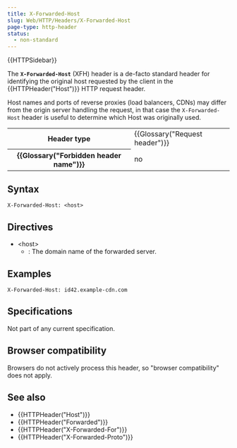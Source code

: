 ```yaml
---
title: X-Forwarded-Host
slug: Web/HTTP/Headers/X-Forwarded-Host
page-type: http-header
status:
  - non-standard
---
```


{{HTTPSidebar}}

The **`X-Forwarded-Host`** (XFH) header is a de-facto standard
header for identifying the original host requested by the client in the
{{HTTPHeader("Host")}} HTTP request header.

Host names and ports of reverse proxies (load balancers, CDNs) may differ from the
origin server handling the request, in that case the `X-Forwarded-Host`
header is useful to determine which Host was originally used.

<table class="properties">
  <tbody>
    <tr>
      <th scope="row">Header type</th>
      <td>{{Glossary("Request header")}}</td>
    </tr>
    <tr>
      <th scope="row">{{Glossary("Forbidden header name")}}</th>
      <td>no</td>
    </tr>
  </tbody>
</table>

## Syntax

```http
X-Forwarded-Host: <host>
```

## Directives

- \<host>
  - : The domain name of the forwarded server.

## Examples

```http
X-Forwarded-Host: id42.example-cdn.com
```

## Specifications

Not part of any current specification.

## Browser compatibility

Browsers do not actively process this header, so "browser compatibility" does not apply.

## See also

- {{HTTPHeader("Host")}}
- {{HTTPHeader("Forwarded")}}
- {{HTTPHeader("X-Forwarded-For")}}
- {{HTTPHeader("X-Forwarded-Proto")}}
